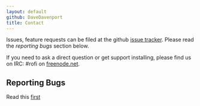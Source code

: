 ```yaml
---
layout: default
github: DaveDavenport
title: Contact
---
```


Issues, feature requests can be filed at the github [issue
tracker](https://github.com/DaveDavenport/rofi/issues). Please read the *reporting bugs* section
below.

If you need to ask a direct question or get support installing, please find us on IRC: #rofi on
[freenode.net](https://webchat.freenode.net/?channels=#gmpc).


## Reporting Bugs

Read this [first](https://github.com/DaveDavenport/rofi/blob/master/.github/CONTRIBUTING.md)
